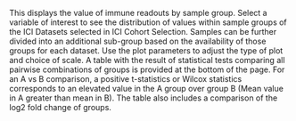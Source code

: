 This displays the value of immune readouts by sample group. Select a variable of interest to see the distribution of values within sample groups of the ICI Datasets selected in ICI Cohort Selection. Samples can be further divided into an additional sub-group based on the availability of those groups for each dataset. Use the plot parameters to adjust the type of plot and choice of scale. A table with the result of statistical tests comparing all pairwise combinations of groups is provided at the bottom of the page. For an A vs B comparison, a positive t-statistics or Wilcox statistics corresponds to an elevated value in the A group over group B (Mean value in A greater than mean in B). The table also includes a comparison of the log2 fold change of groups.
